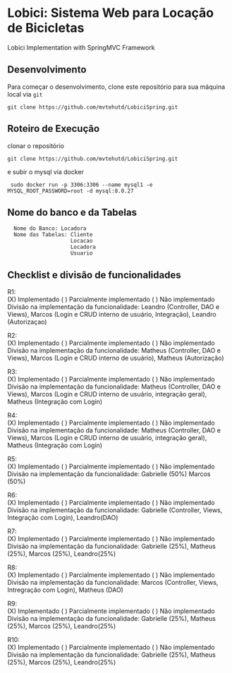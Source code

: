 # Lobici: Sistema Web para Locação de Bicicletas

Lobici Implementation with SpringMVC Framework

## Desenvolvimento

Para começar o desenvolvimento, clone este repositório para sua máquina local via `git`

    git clone https://github.com/mvtehutd/LobiciSpring.git

## Roteiro de Execução

clonar o repositório

    git clone https://github.com/mvtehutd/LobiciSpring.git

 e subir o mysql via docker

     sudo docker run -p 3306:3306 --name mysql1 -e MYSQL_ROOT_PASSWORD=root -d mysql:8.0.27

## Nome do banco e da Tabelas
      Nome do Banco: Locadora
      Nome das Tabelas: Cliente
                        Locacao
                        Locadora
                        Usuario

## Checklist e divisão de funcionalidades

R1: <br />
    (X) Implementado ( ) Parcialmente implementado ( ) Não implementado <br />
    Divisão na implementação da funcionalidade: Leandro (Controller, DAO e Views), Marcos (Login e CRUD interno de usuário, Integração), Leandro (Autorizaçao) <br />

R2: <br />
    (X) Implementado ( ) Parcialmente implementado ( ) Não implementado <br />
    Divisão na implementação da funcionalidade: Matheus (Controller, DAO e Views), Marcos (Login e CRUD interno de usuário), Matheus (Autorização)<br />

R3: <br />
    (X) Implementado ( ) Parcialmente implementado ( ) Não implementado <br />
    Divisão na implementação da funcionalidade: Matheus (Controller, DAO e Views), Marcos (Login e CRUD interno de usuário, integração geral), Matheus (Integração com Login)<br />

R4: <br />
    (X) Implementado ( ) Parcialmente implementado ( ) Não implementado <br />
    Divisão na implementação da funcionalidade:  Matheus (Controller, DAO e Views), Marcos (Login e CRUD interno de usuário, integração geral), Matheus (Integração com Login)  <br />


R5: <br />
    (X) Implementado ( ) Parcialmente implementado ( ) Não implementado <br />
    Divisão na implementação da funcionalidade: Gabrielle (50%) Marcos (50%) <br />

R6: <br />
    (X) Implementado ( ) Parcialmente implementado ( ) Não implementado <br />
    Divisão na implementação da funcionalidade: Gabrielle (Controller, Views, Integração com Login), Leandro(DAO) <br />

R7: <br />
    (X) Implementado ( ) Parcialmente implementado ( ) Não implementado <br />
    Divisão na implementação da funcionalidade: Gabrielle (25%), Matheus (25%), Marcos (25%), Leandro(25%) <br />

R8: <br />
    (X) Implementado ( ) Parcialmente implementado ( ) Não implementado <br />
    Divisão na implementação da funcionalidade: Marcos (Controller, Views, Intregração com Login), Matheus (DAO) <br />

R9: <br />
    (X) Implementado ( ) Parcialmente implementado ( ) Não implementado <br />
    Divisão na implementação da funcionalidade: Gabrielle (25%), Matheus (25%), Marcos (25%), Leandro(25%) <br />

R10: <br />
    (X) Implementado ( ) Parcialmente implementado ( ) Não implementado <br />
    Divisão na implementação da funcionalidade: Gabrielle (25%), Matheus (25%), Marcos (25%), Leandro(25%) <br />
